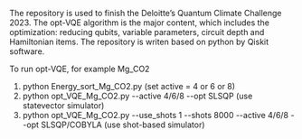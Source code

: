 The repository is used to finish the Deloitte’s Quantum Climate Challenge 2023.
The opt-VQE algorithm is the major content, which includes the optimization: reducing qubits, variable parameters, circuit depth and Hamiltonian items.
The repository is writen based on python by Qiskit software.

To run opt-VQE, for example Mg_CO2
1. python Energy_sort_Mg_CO2.py (set active = 4 or 6 or 8)
2. python opt_VQE_Mg_CO2.py --active 4/6/8 --opt SLSQP (use statevector simulator)
3. python opt_VQE_Mg_CO2.py --use_shots 1 --shots 8000 --active 4/6/8 --opt SLSQP/COBYLA (use shot-based simulator)
